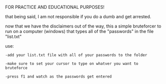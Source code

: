 FOR PRACTICE AND EDUCATIONAL PURPOSES!

that being said, I am not responsible if you do a dumb
and get arrested.

  now that we have the disclaimers out of the way, this a simple bruteforcer to 
run on a computer (windows) that types all of the "passwords" in the file "list.txt"

use: 
    
    -add your list.txt file with all of your passwords to the folder
    
    -make sure to set your cursor to type on whatver you want to bruteforce
    
    -press f1 and watch as the passwords get entered
    
